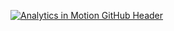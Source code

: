 
<!-- ![v1 2](https://user-images.githubusercontent.com/52817125/222994253-52c5ba1b-fa80-446f-b721-a6d2debd3773.png) -->

[![Analytics in Motion GitHub Header](https://user-images.githubusercontent.com/52817125/222994253-52c5ba1b-fa80-446f-b721-a6d2debd3773.png)](https://www.analyticsinmotion.com)
